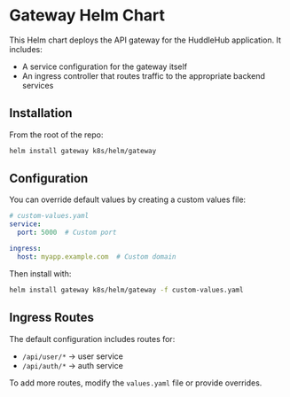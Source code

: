 # Gateway Helm Chart

This Helm chart deploys the API gateway for the HuddleHub application. It includes:
- A service configuration for the gateway itself
- An ingress controller that routes traffic to the appropriate backend services

## Installation

From the root of the repo:

```bash
helm install gateway k8s/helm/gateway
```

## Configuration

You can override default values by creating a custom values file:

```yaml
# custom-values.yaml
service:
  port: 5000  # Custom port

ingress:
  host: myapp.example.com  # Custom domain
```

Then install with:

```bash
helm install gateway k8s/helm/gateway -f custom-values.yaml
```

## Ingress Routes

The default configuration includes routes for:
- `/api/user/*` → user service
- `/api/auth/*` → auth service

To add more routes, modify the `values.yaml` file or provide overrides. 